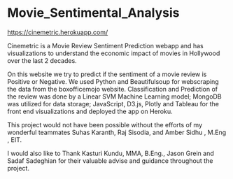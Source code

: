 # Movie_Sentimental_Analysis

https://cinemetric.herokuapp.com/

Cinemetric is a Movie Review Sentiment Prediction webapp and has visualizations to understand the economic impact of movies in Hollywood over the last 2 decades.

On this website we try to predict if the sentiment of a movie review is Positive or Negative. We used Python and Beautifulsoup for webscraping the data from the boxofficemojo website.
Classification and Prediction of the review was done by a Linear SVM Machine Learning model; MongoDB was utilized for data storage; JavaScript, D3.js, Plotly and Tableau for the front end visualizations and deployed the app on Heroku.

This project would not have been possible without the efforts of my wonderful teammates Suhas Karanth, Raj Sisodia, and Amber Sidhu , M.Eng , EIT.

I would also like to Thank Kasturi Kundu, MMA, B.Eng., Jason Grein and Sadaf Sadeghian for their valuable advise and guidance throughout the project.
